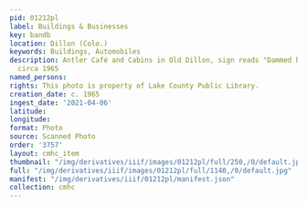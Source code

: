 ```yaml
---
pid: 01212pl
label: Buildings & Businesses
key: bandb
location: Dillon (Colo.)
keywords: Buildings, Automobiles
description: Antler Café and Cabins in Old Dillon, sign reads "Dammed but not Doomed",
  circa 1965
named_persons: 
rights: This photo is property of Lake County Public Library.
creation_date: c. 1965
ingest_date: '2021-04-06'
latitude: 
longitude: 
format: Photo
source: Scanned Photo
order: '3757'
layout: cmhc_item
thumbnail: "/img/derivatives/iiif/images/01212pl/full/250,/0/default.jpg"
full: "/img/derivatives/iiif/images/01212pl/full/1140,/0/default.jpg"
manifest: "/img/derivatives/iiif/01212pl/manifest.json"
collection: cmhc
---
```

